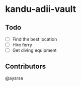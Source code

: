 # kandu-adii-vault

## Todo
- [ ] Find the best location
- [ ] Hire ferry
- [ ] Get diving equipment

## Contributors
@ayarse